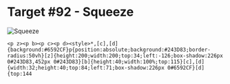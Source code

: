 # Target #92 - Squeeze

![Squeeze](https://cssbattle.dev/targets/92.png)

```
<p z><p b><p c><p d><style>*,[c],[d]{background:#6592CF}p{position:absolute;background:#243D83;border-radius:50vh}[z]{height:200;width:200;top:34;left:-126;box-shadow:226px 0#243D83,452px 0#243D83}[b]{height:40;width:100%;top:115}[c],[d]{width:32;height:40;top:84;left:71;box-shadow:226px 0#6592CF}[d]{top:144
```
